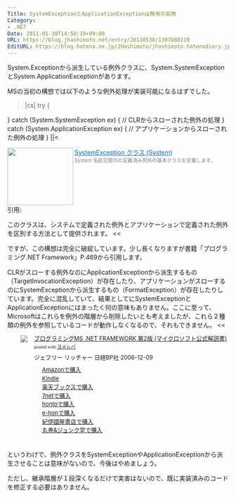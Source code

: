 ```yaml
---
Title: SystemExceptionとApplicationExceptionは無用の長物
Category:
- .NET
Date: 2011-05-30T14:50:19+09:00
URL: https://blog.jhashimoto.net/entry/20110530/1307080219
EditURL: https://blog.hatena.ne.jp/JHashimoto/jhashimoto.hatenadiary.jp/atom/entry/12921228815717257662
---
```



System.Exceptionから派生している例外クラスに、System.SystemExceptionとSystem.ApplicationExceptionがあります。

MSの当初の構想では以下のような例外処理が実装可能になるはずでした。

>|cs|
try {

} catch (System.SystemException ex) {
    // CLRからスローされた例外の処理
} catch (System.ApplicationException ex) {
    // アプリケーションからスローされた例外の処理
}
||<

<a href="http://msdn.microsoft.com/ja-jp/library/system.systemexception%28v=VS.100%29.aspx" target="_blank"><img class="alignleft" align="left" border="0" src="http://capture.heartrails.com/150x130/shadow?http://msdn.microsoft.com/ja-jp/library/system.systemexception%28v=VS.100%29.aspx" alt="" width="150" height="130" /></a><a style="color:#0070C5;" href="http://msdn.microsoft.com/ja-jp/library/system.systemexception%28v=VS.100%29.aspx" target="_blank">SystemException クラス (System)</a><a href="http://b.hatena.ne.jp/entry/http://msdn.microsoft.com/ja-jp/library/system.systemexception%28v=VS.100%29.aspx" target="_blank"><img border="0" src="http://b.hatena.ne.jp/entry/image/http://msdn.microsoft.com/ja-jp/library/system.systemexception%28v=VS.100%29.aspx" alt="" /></a><br><span style="color: #808080;font-size: 80%;">System 名前空間内の定義済み例外の基本クラスを定義します。</span><br style="clear:both;" />
引用:
>>
このクラスは、システムで定義された例外とアプリケーションで定義された例外を区別する方法として提供されます。
<<

ですが、この構想は完全に破綻しています。少し長くなりますが書籍「プログラミング.NET Framework」P.469から引用します。
>>
CLRがスローする例外なのにApplicationExceptionから派生するもの（TargetInvocationException）が存在したり、アプリケーションがスローするのにSystemExceptionから派生するもの（FormatException）が存在したりしています。完全に混乱していて、結果としてにSystemExceptionとApplicationExceptionにはまったく何の意味もありません。ここに至って、Microsoftはこれらを例外の階層から削除したいとも考えましたが、これら２種類の例外を参照しているコードが動作しなくなるので、それもできません。
<<

<div class="booklink-box" style="margin-left:30px;text-align:left;padding-bottom:20px;font-size:small;/zoom: 1;overflow: hidden;"><div class="booklink-image" style="float:left;margin:0 15px 10px 0;"><a href="http://c.af.moshimo.com/af/c/click?a_id=119719&p_id=170&pc_id=185&pl_id=4062&s_v=b5Rz2P0601xu&url=http%3A%2F%2Fwww.amazon.co.jp%2Fexec%2Fobidos%2FASIN%2F4891005238%2Fref%3Dnosim" name="booklink" rel="nofollow" target="_blank"><img src="http://ecx.images-amazon.com/images/I/51MThQYWt5L._SL160_.jpg" style="border: none;" /></a></div><div class="booklink-info" style="line-height:120%;/zoom: 1;overflow: hidden;"><div class="booklink-name" style="margin-bottom:10px;line-height:120%"><a href="http://c.af.moshimo.com/af/c/click?a_id=119719&p_id=170&pc_id=185&pl_id=4062&s_v=b5Rz2P0601xu&url=http%3A%2F%2Fwww.amazon.co.jp%2Fexec%2Fobidos%2FASIN%2F4891005238%2Fref%3Dnosim" name="booklink" rel="nofollow" target="_blank">プログラミングMS .NET FRAMEWORK 第2版 (マイクロソフト公式解説書)</a><div class="booklink-powered-date" style="font-size:8pt;margin-top:5px;font-family:verdana;line-height:120%">posted with <a href="http://yomereba.com" rel="nofollow" target="_blank">ヨメレバ</a></div></div><div class="booklink-detail" style="margin-bottom:5px;">ジェフリー リッチャー 日経BP社 2006-12-09    </div><div class="booklink-link2" style="margin-top:10px;"><div class="shoplinkamazon" style="margin-right:5px;background: url('http://img.yomereba.com/yl.gif') 0 0 no-repeat;padding: 2px 0 2px 18px;white-space: nowrap;"><a href="http://c.af.moshimo.com/af/c/click?a_id=119719&p_id=170&pc_id=185&pl_id=4062&s_v=b5Rz2P0601xu&url=http%3A%2F%2Fwww.amazon.co.jp%2Fexec%2Fobidos%2FASIN%2F4891005238%2Fref%3Dnosim" rel="nofollow" target="_blank" title="アマゾン" >Amazonで購入</a></div><div class="shoplinkkindle" style="margin-right:5px;background: url('http://img.yomereba.com/yl.gif') 0 0 no-repeat;padding: 2px 0 2px 18px;white-space: nowrap;"><a href="http://c.af.moshimo.com/af/c/click?a_id=119719&p_id=170&pc_id=185&pl_id=4062&s_v=b5Rz2P0601xu&url=http%3A%2F%2Fwww.amazon.co.jp%2Fgp%2Fsearch%3Fkeywords%3D%2583v%2583%258D%2583O%2583%2589%2583%257E%2583%2593%2583OMS%2520.NET%2520FRAMEWORK%2520%2591%25E62%2594%25C5%2520%2528%2583%257D%2583C%2583N%2583%258D%2583%255C%2583t%2583g%258C%25F6%258E%25AE%2589%25F0%2590%25E0%258F%2591%2529%26__mk_ja_JP%3D%2583J%2583%255E%2583J%2583i%26url%3Dnode%253D2275256051" rel="nofollow" target="_blank" >Kindle</a></div><div class="shoplinkrakuten" style="margin-right:5px;background: url('http://img.yomereba.com/yl.gif') 0 -50px no-repeat;padding: 2px 0 2px 18px;white-space: nowrap;"><a href="http://c.af.moshimo.com/af/c/click?a_id=119718&p_id=56&pc_id=56&pl_id=637&s_v=b5Rz2P0601xu&url=http%3A%2F%2Fbooks.rakuten.co.jp%2Frb%2F4242499%2F" rel="nofollow" target="_blank" title="楽天ブックス" >楽天ブックスで購入</a></div><div class="shoplinkseven" style="margin-right:5px;background: url('http://img.yomereba.com/yl.gif') 0 -100px no-repeat;padding: 2px 0 2px 18px;white-space: nowrap;"><a href="http://px.a8.net/svt/ejp?a8mat=2BEXC1+3VBGC2+2N1Y+BW8O2&a8ejpredirect=http%3A%2F%2Fwww.7netshopping.jp%2Frelay%2Faffiliate%2FAnotherCompanyEntrance%2F%3FA8_PID%3Ds00000012319001%26VIEW_URL%3Dhttp%253A%252F%252Fwww.7netshopping.jp%252Fbooks%252Fsearch_result%252F%253Fctgy%253Dbooks%2526code%253D4891005238" rel="nofollow" target="_blank" title="セブンネットショッピング" >7netで購入</a></div><div class="shoplinkbk1" style="margin-right:5px;background: url('http://img.yomereba.com/yl.gif') 0 -150px no-repeat;padding: 2px 0 2px 18px;white-space: nowrap;"><a href="http://ck.jp.ap.valuecommerce.com/servlet/referral?sid=3107559&pid=882436940&vc_url=http%3A%2F%2Fhonto.jp%2Fnetstore%2Fsearch_021_104891005238.html%3Fsrchf%3D1%26srchGnrNm%3D1" target="_blank" title="bk1" >hontoで購入<img src="http://ad.jp.ap.valuecommerce.com/servlet/gifbanner?sid=3107559&pid=882436940" height="1" width="1" border="0"></a></div><div class="shoplinkehon" style="margin-right:5px;background: url('http://img.yomereba.com/yl.gif') 0 -250px no-repeat;padding: 2px 0 2px 18px;white-space: nowrap;"><a href="http://ck.jp.ap.valuecommerce.com/servlet/referral?sid=3107559&pid=882438614&vc_url=http%3A%2F%2Fwww.e-hon.ne.jp%2Fbec%2FSA%2FDetail%3FrefISBN%3D4891005238" target="_blank" title="e-hon" >e-honで購入<img src="http://ad.jp.ap.valuecommerce.com/servlet/gifbanner?sid=3107559&pid=882438614" height="1" width="1" border="0"></a></div>	  <div class="shoplinkkino" style="margin-right:5px;background: url('http://img.yomereba.com/yl.gif') 0 -350px no-repeat;padding: 2px 0 2px 18px;white-space: nowrap;"><a href="http://ck.jp.ap.valuecommerce.com/servlet/referral?sid=3107559&pid=882436944&vc_url=http%3A%2F%2Fwww.kinokuniya.co.jp%2Ff%2Fdsg-01-9784891005238" target="_blank" title="kino" >紀伊國屋書店で購入<img src="http://ad.jp.ap.valuecommerce.com/servlet/gifbanner?sid=3107559&pid=882436944" height="1" width="1" border="0"></a></div>	  <div class="shoplinkjun" style="margin-right:5px;background: url('http://img.yomereba.com/yl.gif') 0 -400px no-repeat;padding: 2px 0 2px 18px;white-space: nowrap;"><a href="http://ck.jp.ap.valuecommerce.com/servlet/referral?sid=3107559&pid=882436947&vc_url=http%3A%2F%2Fwww.junkudo.co.jp%2Fmj%2Fproducts%2Fdetail.php%3Fisbn%3D9784891005238" target="_blank" title="jun" >丸善&ジュンク堂で購入<img src="http://ad.jp.ap.valuecommerce.com/servlet/gifbanner?sid=3107559&pid=882436947" height="1" width="1" border="0"></a></div>	  	</div></div><div class="booklink-footer" style="clear: left"></div></div>

というわけで、例外クラスをSystemExceptionやApplicationExceptionから派生させることは意味がないので、今後はやめましょう。

ただし、継承階層が１段深くなるだけで実害はないので、既に実装済みのコードを修正する必要はありません。
